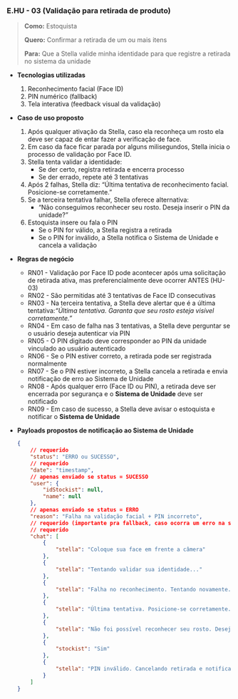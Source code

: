 ### E.HU - 03 (Validação para retirada de produto)

> **Como:** Estoquista
> 
> 
> **Quero:** Confirmar a retirada de um ou mais itens
> 
> **Para:** Que a Stella valide minha identidade para que registre a retirada no sistema da unidade
> 
- **Tecnologias utilizadas**
    1. Reconhecimento facial (Face ID)
    2. PIN numérico (fallback)
    3. Tela interativa (feedback visual da validação)
    
- **Caso de uso proposto**
    1. Após qualquer ativação da Stella, caso ela reconheça um rosto ela deve ser capaz de entar fazer a verificação de face.
    2. Em caso da face ficar parada por alguns milisegundos, Stella inicia o processo de validação por Face ID.
    3. Stella tenta validar a identidade:
        - Se der certo, registra retirada e encerra processo
        - Se der errado, repete até 3 tentativas
    4. Após 2 falhas, Stella diz: “Última tentativa de reconhecimento facial. Posicione-se corretamente.”
    5. Se a terceira tentativa falhar, Stella oferece alternativa:
        - “Não conseguimos reconhecer seu rosto. Deseja inserir o PIN da unidade?”
    6. Estoquista insere ou fala o PIN
        - Se o PIN for válido, a Stella registra a retirada
        - Se o PIN for inválido, a Stella notifica o Sistema de Unidade e cancela a validação
    
- **Regras de negócio**
    - RN01 - Validação por Face ID pode acontecer após uma solicitação de retirada ativa, mas preferencialmente deve ocorrer ANTES (HU-03)
    - RN02 - São permitidas até 3 tentativas de Face ID consecutivas
    - RN03 - Na terceira tentativa, a Stella deve alertar que é a última tentativa:*“Última tentativa. Garanta que seu rosto esteja visível corretamente.”*
    - RN04 - Em caso de falha nas 3 tentativas, a Stella deve perguntar se o usuário deseja autenticar via PIN
    - RN05 - O PIN digitado deve corresponder ao PIN da unidade vinculado ao usuário autenticado
    - RN06 - Se o PIN estiver correto, a retirada pode ser registrada normalmente
    - RN07 - Se o PIN estiver incorreto, a Stella cancela a retirada e envia notificação de erro ao Sistema de Unidade
    - RN08 - Após qualquer erro (Face ID ou PIN), a retirada deve ser encerrada por segurança e o **Sistema de Unidade** deve ser notificado
    - RN09 - Em caso de sucesso, a Stella deve avisar o estoquista e notificar o **Sistema de Unidade**
    
- **Payloads propostos de notificação ao Sistema de Unidade**
    
    ```json
    {
    	// requerido
        "status": "ERRO ou SUCESSO",
        // requerido
        "date": "timestamp",
        // apenas enviado se status = SUCESSO
        "user": {
            "idStockist": null,
            "name": null
        },
        // apenas enviado se status = ERRO
        "reason": "Falha na validação facial + PIN incorreto",
        // requerido (importante pra fallback, caso ocorra um erro na stella e o estoquista retire o produto do estoque ele notifica o supervisor de estoque, que consegue manualmente aprovar ou desaprovar a mudança no estoque)
        // requerido
        "chat": [
            {
                "stella": "Coloque sua face em frente a câmera"
            },
            {
                "stella": "Tentando validar sua identidade..."
            },
            {
                "stella": "Falha no reconhecimento. Tentando novamente."
            },
            {
                "stella": "Última tentativa. Posicione-se corretamente."
            },
            {
                "stella": "Não foi possível reconhecer seu rosto. Deseja inserir o PIN?"
            },
            {
                "stockist": "Sim"
            },
            {
                "stella": "PIN inválido. Cancelando retirada e notificando o Sistema de Unidade."
            }
        ]
    }
    
    ```